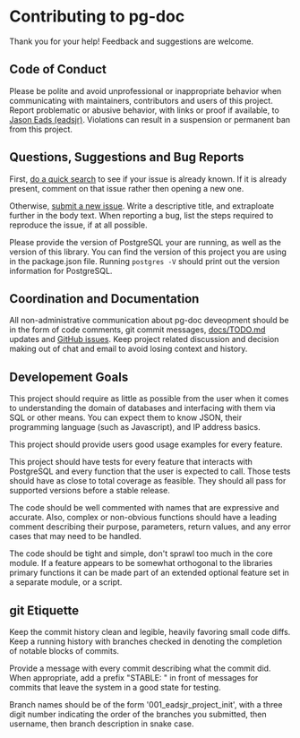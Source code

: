 # Contributing to pg-doc

Thank you for your help! Feedback and suggestions are welcome.


## Code of Conduct

Please be polite and avoid unprofessional or inappropriate behavior when communicating with maintainers, contributors and users of this project. Report problematic or abusive behavior, with links or proof if available, to [Jason Eads (eadsjr)][contact-project-lead]. Violations can result in a suspension or permanent ban from this project.


## Questions, Suggestions and Bug Reports

First, [do a quick search][search-issues] to see if your issue is already known. If it is already present, comment on that issue rather then opening a new one.

Otherwise, [submit a new issue][new-issue]. Write a descriptive title, and extraploate further in the body text. When reporting a bug, list the steps required to reproduce the issue, if at all possible.

Please provide the version of PostgreSQL your are running, as well as the version of this library. You can find the version of this project you are using in the package.json file. Running `postgres -V` should print out the version information for PostgreSQL.


## Coordination and Documentation

All non-administrative communication about pg-doc deveopment should be in the form of code comments, git commit messages, [docs/TODO.md][todo-file] updates and [GitHub issues][search-issues]. Keep project related discussion and decision making out of chat and email to avoid losing context and history.


## Developement Goals

This project should require as little as possible from the user when it comes to understanding the domain of databases and interfacing with them via SQL or other means. You can expect them to know JSON, their programming language (such as Javascript), and IP address basics.

This project should provide users good usage examples for every feature.

This project should have tests for every feature that interacts with PostgreSQL and every function that the user is expected to call. Those tests should have as close to total coverage as feasible. They should all pass for supported versions before a stable release.

The code should be well commented with names that are expressive and accurate. Also, complex or non-obvious functions should have a leading comment describing their purpose, parameters, return values, and any error cases that may need to be handled.

The code should be tight and simple, don't sprawl too much in the core module. If a feature appears to be somewhat orthogonal to the libraries primary functions it can be made part of an extended optional feature set in a separate module, or a script.


## git Etiquette

Keep the commit history clean and legible, heavily favoring small code diffs. Keep a running history with branches checked in denoting the completion of notable blocks of commits.

Provide a message with every commit describing what the commit did. When appropriate, add a prefix "STABLE: " in front of messages for commits that leave the system in a good state for testing.

Branch names should be of the form '001_eadsjr_project_init', with a three digit number indicating the order of the branches you submitted, then username, then branch description in snake case.


[todo-file]:https://github.com/eadsjr/pg-doc/docs/TODO.md
[search-issues]:https://github.com/search?q=repo%3Aeadsjr%2Fpg-doc&type=Issues
[new-issue]:https://github.com/eadsjr/pg-doc/issues/new
[contact-project-lead]:mailto:jeads442@gamil.com